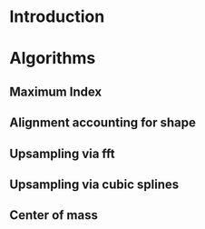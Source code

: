 # Introduction

# Algorithms

## Maximum Index

## Alignment accounting for shape

## Upsampling via fft

## Upsampling via cubic splines

## Center of mass
